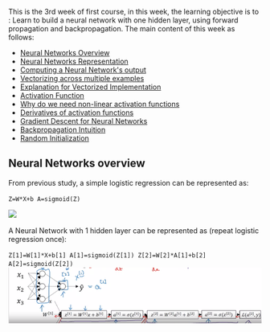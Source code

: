 This is the 3rd week of first course, in this week, the learning objective is to : Learn to build a neural network with one hidden layer, using forward propagation and backpropagation. 
The main content of this week as follows:
- [Neural Networks Overview](#neural-networks-overview)
- [Neural Networks Representation](#neural-networks-representation)
- [Computing a Neural Network's output](#computing-a-neural-network's-output)
- [Vectorizing across multiple examples](#vectorizing-across-multiple-examples)
- [Explanation for Vectorized Implementation](#explanation-for-vectorized-implementation)
- [Activation Function](#activation-function)
- [Why do we need non-linear activation functions](#why-do-we-need-non-linear-activation-function)
- [Derivatives of activation functions](#derivatives-of-activation-functions)
- [Gradient Descent for Neural Networks](#gradient-descent-for-neural-networks)
- [Backpropagation Intuition](#backpropagation-ntuition)
- [Random Initialization](#random-initialization)
## Neural Networks overview
From previous study, a simple logistic regression can be represented as:

`Z=W*X+b A=sigmoid(Z)`

![](images/logistic.png)

A Neural Network with 1 hidden layer can be represented as (repeat logistic regression once):

`Z[1]=W[1]*X+b[1] A[1]=sigmoid(Z[1]) Z[2]=W[2]*A[1]+b[2] A[2]=sigmoid(Z[2])`
![](images/1nn.png)
